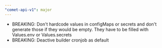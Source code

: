 ```yaml
---
"comet-api-v1": major
---
```


- BREAKING: Don't hardcode values in configMaps or secrets and don't generate those if they would be empty. They have to be filled with Values.env or Values.secrets
- BREAKING: Deactive builder cronjob as default
